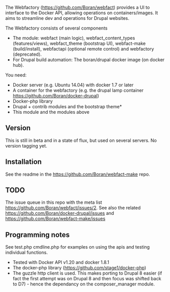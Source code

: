 The Webfactory (https://github.com/Boran/webfact) provides a UI to interface to the Docker API, allowing operations on containers/images. It aims to streamline dev and operations for Drupal websites.

The Webfactory consists of several components
 * The module: webfact (main logic), webfact_content_types (features/views), webfact_theme (bootstrap UI), webfact-make (build/install), webfactapi (optional remote control) and webfactory (deprecated).
 * For Drupal build automation: The boran/drupal docker image (on docker hub).

You need:
* Docker server (e.g. Ubuntu 14.04) with docker 1.7 or later
* A container for the webfactory (e.g. the drupal lamp container https://github.com/Boran/docker-drupal)
* Docker-php library 
* Drupal + contrib modules and the bootstrap theme* 
* This module and the modules above
  
Version
-------
This is still in beta and in a state of flux, but used on several servers. No version tagging yet.

Installation
----------------
See the readme in the https://github.com/Boran/webfact-make repo.


TODO
----
The issue queue in this repo with the meta list https://github.com/Boran/webfact/issues/2. See also the related  https://github.com/Boran/docker-drupal/issues and https://github.com/Boran/webfact-make/issues

Programming notes
-----------------
See test.php cmdline.php for examples on using the apis and testing individual functions.
* Tested with Docker API v1.20 and docker 1.8.1
* The docker-php library (https://github.com/stage1/docker-php) 
* The guzzle http client is used. This makes porting to Drupal 8 easier (if fact the first attempt was on Drupal 8 and then focus was shifted back to D7) - hence the dependancy on the composer_manager module.
